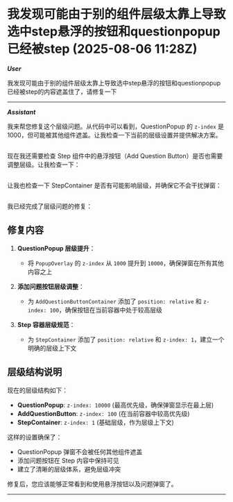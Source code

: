 <!-- Generated by SpecStory -->

# 我发现可能由于别的组件层级太靠上导致选中step悬浮的按钮和questionpopup已经被step (2025-08-06 11:28Z)

_**User**_

我发现可能由于别的组件层级太靠上导致选中step悬浮的按钮和questionpopup已经被step的内容遮盖住了，请修复一下

---

_**Assistant**_

我来帮您修复这个层级问题。从代码中可以看到，QuestionPopup 的 `z-index` 是 1000，但可能被其他组件遮盖。让我检查一下当前的层级设置并提供解决方案。 
```

```
现在我还需要检查 Step 组件中的悬浮按钮（Add Question Button）是否也需要调整层级。让我检查一下： 
```

```
让我也检查一下 StepContainer 是否有可能影响层级，并确保它不会干扰弹窗： 
```

```
我已经完成了层级问题的修复：

## 修复内容

1. **QuestionPopup 层级提升**：
   - 将 `PopupOverlay` 的 `z-index` 从 `1000` 提升到 `10000`，确保弹窗在所有其他内容之上

2. **添加问题按钮层级调整**：
   - 为 `AddQuestionButtonContainer` 添加了 `position: relative` 和 `z-index: 100`，确保按钮在当前容器中处于较高层级

3. **Step 容器层级规范**：
   - 为 `StepContainer` 添加了 `position: relative` 和 `z-index: 1`，建立一个明确的层级上下文

## 层级结构说明

现在的层级结构如下：
- **QuestionPopup**: `z-index: 10000` (最高优先级，确保弹窗显示在最上层)
- **AddQuestionButton**: `z-index: 100` (在当前容器中较高优先级)
- **StepContainer**: `z-index: 1` (基础层级，作为层级上下文)

这样的设置确保了：
- QuestionPopup 弹窗不会被任何其他组件遮盖
- 添加问题按钮在 Step 内容中保持可见
- 建立了清晰的层级体系，避免层级冲突

修复后，您应该能够正常看到和使用悬浮按钮以及问题弹窗了。

---

